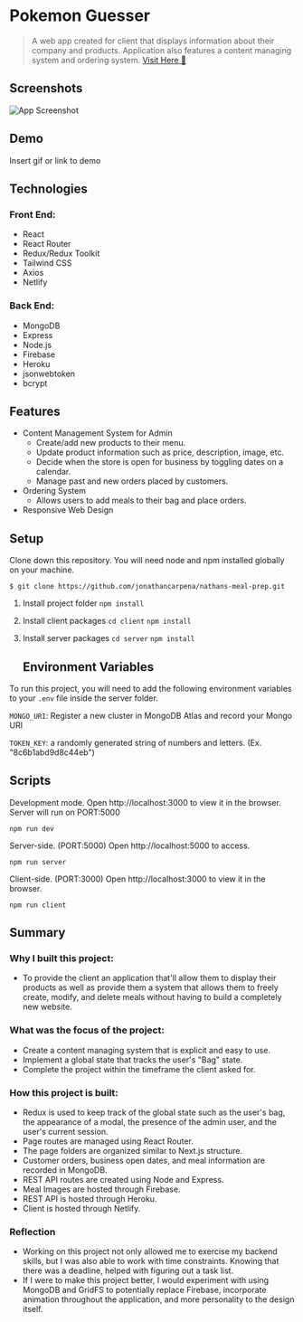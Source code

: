 
# Pokemon Guesser

> A web app created for client that displays information about their company and products. Application also features a content managing system and ordering system.
> <a href="https://astounding-arithmetic-f09168.netlify.app/" target="_blank" rel="noopener noreferrer">Visit Here 🔗</a>
## Screenshots

![App Screenshot](https://via.placeholder.com/830x425?text=App+Screenshot+Here)



## Demo

Insert gif or link to demo


## Technologies

### Front End:
- React
- React Router
- Redux/Redux Toolkit
- Tailwind CSS
- Axios
- Netlify

### Back End: 
- MongoDB
- Express
- Node.js
- Firebase
- Heroku
- jsonwebtoken
- bcrypt




## Features

- Content Management System for Admin
    - Create/add new products to their menu.
    - Update product information such as price, description, image, etc.
    - Decide when the store is open for business by toggling dates on a calendar.
    - Manage past and new orders placed by customers. 
- Ordering System
    - Allows users to add meals to their bag and place orders.
- Responsive Web Design





## Setup

Clone down this repository. You will need node and npm installed globally on your machine.
```
$ git clone https://github.com/jonathancarpena/nathans-meal-prep.git
```
1. Install project folder `npm install`
1. Install client packages `cd client`  `npm install`
1. Install server packages `cd server`  `npm install`






    ## Environment Variables

To run this project, you will need to add the following environment variables to your `.env` file inside the server folder.

`MONGO_URI`: Register a new cluster in MongoDB Atlas and record your Mongo URI

`TOKEN_KEY`: a randomly generated string of numbers and letters. (Ex. "8c6b1abd9d8c44eb")
## Scripts


Development mode. Open http://localhost:3000 to view it in the browser. Server will run on PORT:5000
```
npm run dev
```

Server-side. (PORT:5000) Open http://localhost:5000 to access.
```
npm run server
```

Client-side. (PORT:3000) Open http://localhost:3000 to view it in the browser.
```
npm run client
```




## Summary

### Why I built this project:
- To provide the client an application that'll allow them to display their products as well as provide them a system that allows them to freely create, modify, and delete meals without having to build a completely new website.


### What was the focus of the project:
- Create a content managing system that is explicit and easy to use. 
- Implement a global state that tracks the user's "Bag" state.
- Complete the project within the timeframe the client asked for.


### How this project is built:
- Redux is used to keep track of the global state such as the user's bag, the appearance of a modal, the presence of the admin user, and the user's current session.
- Page routes are managed using React Router.
- The page folders are organized similar to Next.js structure.
- Customer orders, business open dates, and meal information are recorded in MongoDB.
- REST API routes are created using Node and Express.
- Meal Images are hosted through Firebase.
- REST API is hosted through Heroku.
- Client is hosted through Netlify.

### Reflection
- Working on this project not only allowed me to exercise my backend skills, but I was also able to work with time constraints. Knowing that there was a deadline, helped with figuring out a task list. 
- If I were to make this project better, I would experiment with using MongoDB and GridFS to potentially replace Firebase, incorporate animation throughout the application, and more personality to the design itself. 
